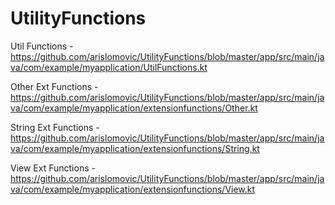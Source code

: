 # UtilityFunctions 

Util Functions - https://github.com/arislomovic/UtilityFunctions/blob/master/app/src/main/java/com/example/myapplication/UtilFunctions.kt

Other Ext Functions - https://github.com/arislomovic/UtilityFunctions/blob/master/app/src/main/java/com/example/myapplication/extensionfunctions/Other.kt

String Ext Functions - https://github.com/arislomovic/UtilityFunctions/blob/master/app/src/main/java/com/example/myapplication/extensionfunctions/String.kt

View Ext Functions - https://github.com/arislomovic/UtilityFunctions/blob/master/app/src/main/java/com/example/myapplication/extensionfunctions/View.kt
